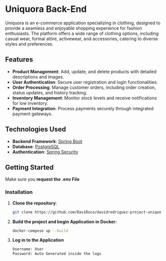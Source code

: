 # Uniquora Back-End

Uniquora is an e-commerce application specializing in clothing, designed to provide a seamless and enjoyable shopping experience for fashion enthusiasts. The platform offers a wide range of clothing options, including casual wear, formal attire, activewear, and accessories, catering to diverse styles and preferences.

## Features

- **Product Management**: Add, update, and delete products with detailed descriptions and images.
- **User Authentication**: Secure user registration and login functionalities.
- **Order Processing**: Manage customer orders, including order creation, status updates, and history tracking.
- **Inventory Management**: Monitor stock levels and receive notifications for low inventory.
- **Payment Integration**: Process payments securely through integrated payment gateways.

## Technologies Used

- **Backend Framework**: [Spring Boot](https://spring.io/projects/spring-boot)
- **Database**: [PostgreSQL](https://www.postgresql.org/)
- **Authentication**: [Spring Security](https://spring.io/projects/spring-security)


## Getting Started

Make sure you **request the .env File**

### Installation

1. **Clone the repository**:
   ```bash
   git clone https://github.com/DaviRoco/davidrodriguez-project-uniquora-back-end.git

2. **Build the project and begin Application in Docker:**
   ```bash
   docker-compose up --build

3. **Log in to the Application**
   ```bash
   Username: User
   Password: Auto Generated inside the logs
